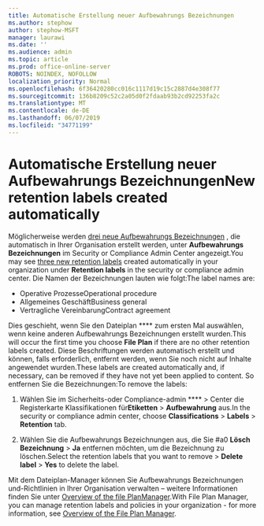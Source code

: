 ```yaml
---
title: Automatische Erstellung neuer Aufbewahrungs Bezeichnungen
ms.author: stephow
author: stephow-MSFT
manager: laurawi
ms.date: ''
ms.audience: admin
ms.topic: article
ms.prod: office-online-server
ROBOTS: NOINDEX, NOFOLLOW
localization_priority: Normal
ms.openlocfilehash: 6f36420280cc016c1117d19c15c2887d4e308f77
ms.sourcegitcommit: 136b8209c52c2a05d0f2fdaab93b2cd92253fa2c
ms.translationtype: MT
ms.contentlocale: de-DE
ms.lasthandoff: 06/07/2019
ms.locfileid: "34771199"
---
```

# <a name="new-retention-labels-created-automatically"></a><span data-ttu-id="23919-102">Automatische Erstellung neuer Aufbewahrungs Bezeichnungen</span><span class="sxs-lookup"><span data-stu-id="23919-102">New retention labels created automatically</span></span>

<span data-ttu-id="23919-103">Möglicherweise werden [drei neue Aufbewahrungs Bezeichnungen](https://docs.microsoft.com/office365/securitycompliance/file-plan-manager#default-retention-labels-and-label-policy) , die automatisch in Ihrer Organisation erstellt werden, unter **Aufbewahrungs Bezeichnungen** im Security or Compliance Admin Center angezeigt.</span><span class="sxs-lookup"><span data-stu-id="23919-103">You may see [three new retention labels](https://docs.microsoft.com/office365/securitycompliance/file-plan-manager#default-retention-labels-and-label-policy) created automatically in your organization under **Retention labels** in the security or compliance admin center.</span></span> <span data-ttu-id="23919-104">Die Namen der Bezeichnungen lauten wie folgt:</span><span class="sxs-lookup"><span data-stu-id="23919-104">The label names are:</span></span>

- <span data-ttu-id="23919-105">Operative Prozesse</span><span class="sxs-lookup"><span data-stu-id="23919-105">Operational procedure</span></span>
- <span data-ttu-id="23919-106">Allgemeines Geschäft</span><span class="sxs-lookup"><span data-stu-id="23919-106">Business general</span></span>
- <span data-ttu-id="23919-107">Vertragliche Vereinbarung</span><span class="sxs-lookup"><span data-stu-id="23919-107">Contract agreement</span></span>

<span data-ttu-id="23919-108">Dies geschieht, wenn Sie den Dateiplan \*\*\*\* zum ersten Mal auswählen, wenn keine anderen Aufbewahrungs Bezeichnungen erstellt wurden.</span><span class="sxs-lookup"><span data-stu-id="23919-108">This will occur the first time you choose **File Plan** if there are no other retention labels created.</span></span> <span data-ttu-id="23919-109">Diese Beschriftungen werden automatisch erstellt und können, falls erforderlich, entfernt werden, wenn Sie noch nicht auf Inhalte angewendet wurden.</span><span class="sxs-lookup"><span data-stu-id="23919-109">These labels are created automatically and, if necessary, can be removed if they have not yet been applied to content.</span></span> <span data-ttu-id="23919-110">So entfernen Sie die Bezeichnungen:</span><span class="sxs-lookup"><span data-stu-id="23919-110">To remove the labels:</span></span>

1. <span data-ttu-id="23919-111">Wählen Sie im Sicherheits-oder Compliance-admin \*\*\*\* > Center die Registerkarte Klassifikationen für**Etiketten** > **Aufbewahrung** aus.</span><span class="sxs-lookup"><span data-stu-id="23919-111">In the security or compliance admin center, choose **Classifications** > **Labels** > **Retention** tab.</span></span>

1. <span data-ttu-id="23919-112">Wählen Sie die Aufbewahrungs Bezeichnungen aus, die Sie #a0 **Lösch Bezeichnung** > **Ja** entfernen möchten, um die Bezeichnung zu löschen.</span><span class="sxs-lookup"><span data-stu-id="23919-112">Select the retention labels that you want to remove > **Delete label** > **Yes** to delete the label.</span></span>

<span data-ttu-id="23919-113">Mit dem Dateiplan-Manager können Sie Aufbewahrungs Bezeichnungen und-Richtlinien in Ihrer Organisation verwalten – weitere Informationen finden Sie unter [Overview of the file PlanManager](https://docs.microsoft.com/office365/securitycompliance/file-plan-manager).</span><span class="sxs-lookup"><span data-stu-id="23919-113">With File Plan Manager, you can manage retention labels and policies in your organization - for more information, see [Overview of the File Plan Manager](https://docs.microsoft.com/office365/securitycompliance/file-plan-manager).</span></span>